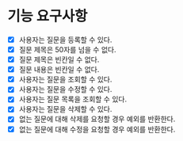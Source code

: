 
# 기능 요구사항

- [X] 사용자는 질문을 등록할 수 있다.
- [X] 질문 제목은 50자를 넘을 수 없다.
- [X] 질문 제목은 빈칸일 수 없다.
- [X] 질문 내용은 빈칸일 수 없다.
- [X] 사용자는 질문을 조회할 수 있다.
- [X] 사용자는 질문을 수정할 수 있다.
- [X] 사용자는 질문 목록을 조회할 수 있다.
- [X] 사용자는 질문을 삭제할 수 있다.
- [X] 없는 질문에 대해 삭제를 요청할 경우 예외를 반환한다.
- [X] 없는 질문에 대해 수정을 요청할 경우 예외를 반환한다.